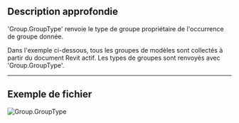 ## Description approfondie
'Group.GroupType' renvoie le type de groupe propriétaire de l'occurrence de groupe donnée.

Dans l'exemple ci-dessous, tous les groupes de modèles sont collectés à partir du document Revit actif. Les types de groupes sont renvoyés avec 'Group.GroupType'.

___
## Exemple de fichier

![Group.GroupType](./Revit.Elements.Group.GroupType_img.jpg)
